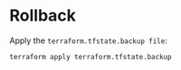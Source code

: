 # Rollback
Apply the `terraform.tfstate.backup file`:

``` sh
terraform apply terraform.tfstate.backup
```

